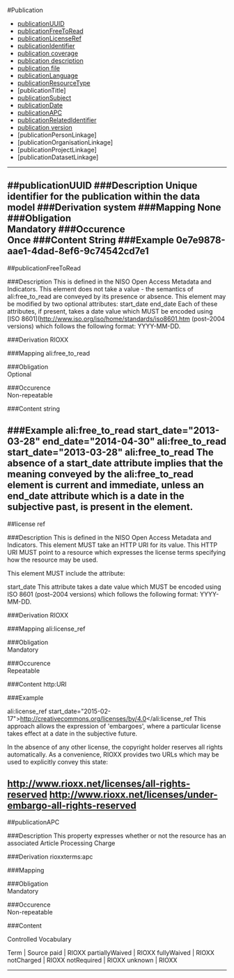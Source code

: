 #Publication

* [publicationUUID](#publicationuuid)
* [publicationFreeToRead](#publicationfreetoread)
* [publicationLicenseRef](#publicationlicenseref)	
* [publicationIdentifier](#publicationidentifier)
* [publication coverage](https://github.com/JiscRDSS/Metadata/blob/master/properties/Dataset/Coverage/coverage.md)
* [publication description](https://github.com/JiscRDSS/rdss-canonical-data-model/blob/master/properties/Dataset/Description/description.md)
* [publication file](https://github.com/JiscRDSS/Metadata/blob/master/properties/File/file.md)
* [publicationLanguage](https://github.com/JiscRDSS/rdss-canonical-data-model/blob/master/properties/Dataset/Language.md)
* [publicationResourceType](https://github.com/JiscRDSS/rdss-canonical-data-model/blob/master/properties/publication/publication%20resource%20type.md)
* [publicationTitle]
* [publicationSubject](https://github.com/JiscRDSS/rdss-canonical-data-model/blob/master/properties/Dataset/Subject/subject.md)
* [publicationDate](https://github.com/JiscRDSS/rdss-canonical-data-model/blob/master/properties/Dataset/Date.md)
* [publicationAPC](#publicationapc-1)
* [publicationRelatedIdentifier](https://github.com/JiscRDSS/rdss-canonical-data-model/blob/master/properties/identifier.md)
* [publication version](https://github.com/JiscRDSS/Metadata/blob/master/properties/publication/publication%20version.md)
* [publicationPersonLinkage]
* [publicationOrganisationLinkage]
* [publicationProjectLinkage]
* [publicationDatasetLinkage]

-------------------------------

##publicationUUID
###Description
Unique identifier for the publication within the data model
###Derivation
system
###Mapping
None
###Obligation	
Mandatory
###Occurence	
Once
###Content 
String
###Example
0e7e9878-aae1-4dad-8ef6-9c74542cd7e1
--------------------------------

##publicationFreeToRead  

###Description
This is defined in the NISO Open Access Metadata and Indicators. This element does not take a value - the semantics of ali:free_to_read are conveyed by its presence or absence. This element may be modified by two optional attributes:
start_date
end_date
Each of these attributes, if present, takes a date value which MUST be encoded using [ISO 8601](http://www.iso.org/iso/home/standards/iso8601.htm  (post–2004 versions) which follows the following format: YYYY-MM-DD. 

###Derivation
RIOXX

###Mapping
ali:free_to_read

###Obligation	
Optional

###Occurence	
Non-repeatable

###Content 
string

###Example
ali:free_to_read start_date="2013-03-28" end_date="2014-04-30"
ali:free_to_read start_date="2013-03-28"
ali:free_to_read
The absence of a start_date attribute implies that the meaning conveyed by the ali:free_to_read element is current and immediate, unless an end_date attribute which is a date in the subjective past, is present in the element.
--------------------------------

##license ref	

###Description
This is defined in the NISO Open Access Metadata and Indicators. This element MUST take an HTTP URI for its value. This HTTP URI MUST point to a resource which expresses the license terms specifying how the resource may be used.

This element MUST include the attribute:

start_date
This attribute takes a date value which MUST be encoded using ISO 8601 (post–2004 versions) which follows the following format: YYYY-MM-DD.

###Derivation
RIOXX

###Mapping
ali:license_ref	

###Obligation	
Mandatory

###Occurence	
Repeatable

###Content 
http:URI

###Example

ali:license_ref start_date="2015-02-17">http://creativecommons.org/licenses/by/4.0</ali:license_ref
This approach allows the expression of 'embargoes', where a particular license takes effect at a date in the subjective future.

In the absence of any other license, the copyright holder reserves all rights automatically. As a convenience, RIOXX provides two URLs which may be used to explicitly convey this state:

http://www.rioxx.net/licenses/all-rights-reserved
http://www.rioxx.net/licenses/under-embargo-all-rights-reserved
--------------------------------

##publicationAPC

###Description
This property expresses whether or not the resource has an associated Article Processing Charge

###Derivation
rioxxterms:apc

###Mapping

###Obligation	
Mandatory

###Occurence	
Non-repeatable

###Content 

Controlled Vocabulary

Term | Source
paid | RIOXX
partiallyWaived | RIOXX
fullyWaived | RIOXX
notCharged | RIOXX
notRequired | RIOXX
unknown | RIOXX

--------------------------------


